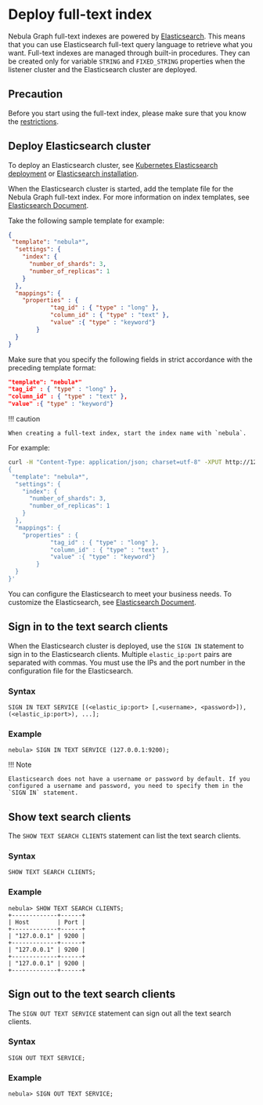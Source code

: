 # Deploy full-text index

Nebula Graph full-text indexes are powered by [Elasticsearch](https://en.wikipedia.org/wiki/Elasticsearch). This means that you can use Elasticsearch full-text query language to retrieve what you want. Full-text indexes are managed through built-in procedures. They can be created only for variable `STRING` and `FIXED_STRING` properties when the listener cluster and the Elasticsearch cluster are deployed.

## Precaution

Before you start using the full-text index, please make sure that you know the [restrictions](../../4.deployment-and-installation/6.deploy-text-based-index/1.text-based-index-restrictions.md).

## Deploy Elasticsearch cluster

To deploy an Elasticsearch cluster, see [Kubernetes Elasticsearch deployment](https://www.elastic.co/guide/en/cloud-on-k8s/current/k8s-deploy-elasticsearch.html) or [Elasticsearch installation](https://www.elastic.co/guide/en/elasticsearch/reference/6.0/_installation.html).

When the Elasticsearch cluster is started, add the template file for the Nebula Graph full-text index. For more information on index templates, see [Elasticsearch Document](https://www.elastic.co/guide/en/elasticsearch/reference/current/index-templates.html).

Take the following sample template for example:

```json
{
 "template": "nebula*",
  "settings": {
    "index": {
      "number_of_shards": 3,
      "number_of_replicas": 1
    }
  },
  "mappings": {
    "properties" : {
            "tag_id" : { "type" : "long" },
            "column_id" : { "type" : "text" },
            "value" :{ "type" : "keyword"}
        }
  }
}
```

Make sure that you specify the following fields in strict accordance with the preceding template format:

```json
"template": "nebula*"
"tag_id" : { "type" : "long" },
"column_id" : { "type" : "text" },
"value" :{ "type" : "keyword"}
```

!!! caution

    When creating a full-text index, start the index name with `nebula`.

For example:

```bash
curl -H "Content-Type: application/json; charset=utf-8" -XPUT http://127.0.0.1:9200/_template/nebula_index_template -d '
{
 "template": "nebula*",
  "settings": {
    "index": {
      "number_of_shards": 3,
      "number_of_replicas": 1
    }
  },
  "mappings": {
    "properties" : {
            "tag_id" : { "type" : "long" },
            "column_id" : { "type" : "text" },
            "value" :{ "type" : "keyword"}
        }
  }
}'
```

You can configure the Elasticsearch to meet your business needs. To customize the Elasticsearch, see [Elasticsearch Document](https://www.elastic.co/guide/en/elasticsearch/reference/current/settings.html).

## Sign in to the text search clients

When the Elasticsearch cluster is deployed, use the `SIGN IN` statement to sign in to the Elasticsearch clients. Multiple `elastic_ip:port` pairs are separated with commas. You must use the IPs and the port number in the configuration file for the Elasticsearch.

### Syntax

```ngql
SIGN IN TEXT SERVICE [(<elastic_ip:port> [,<username>, <password>]), (<elastic_ip:port>), ...];
```

### Example

```ngql
nebula> SIGN IN TEXT SERVICE (127.0.0.1:9200);
```

!!! Note

    Elasticsearch does not have a username or password by default. If you configured a username and password, you need to specify them in the `SIGN IN` statement.

## Show text search clients

The `SHOW TEXT SEARCH CLIENTS` statement can list the text search clients.

### Syntax

```ngql
SHOW TEXT SEARCH CLIENTS;
```

### Example

```ngql
nebula> SHOW TEXT SEARCH CLIENTS;
+-------------+------+
| Host        | Port |
+-------------+------+
| "127.0.0.1" | 9200 |
+-------------+------+
| "127.0.0.1" | 9200 |
+-------------+------+
| "127.0.0.1" | 9200 |
+-------------+------+
```

## Sign out to the text search clients

The `SIGN OUT TEXT SERVICE` statement can sign out all the text search clients.

### Syntax

```ngql
SIGN OUT TEXT SERVICE;
```

### Example

```ngql
nebula> SIGN OUT TEXT SERVICE;
```
